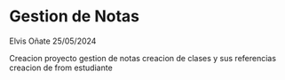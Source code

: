# Gestion de Notas

Elvis Oñate
25/05/2024

Creacion proyecto gestion de notas
creacion de clases y sus referencias
creacion de from estudiante
